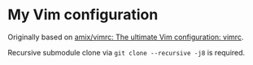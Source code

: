 # My Vim configuration

Originally based on [amix/vimrc: The ultimate Vim configuration: vimrc](https://github.com/amix/vimrc).

Recursive submodule clone via `git clone --recursive -j8` is required.
